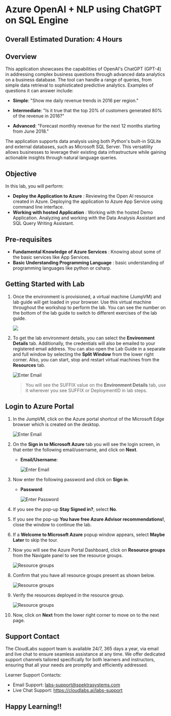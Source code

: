 # Azure OpenAI + NLP using ChatGPT on SQL Engine

## Overall Estimated Duration: 4 Hours

## Overview

This application showcases the capabilities of OpenAI's ChatGPT (GPT-4) in addressing complex business questions through advanced data analytics on a business database. The tool can handle a range of queries, from simple data retrieval to sophisticated predictive analytics. Examples of questions it can answer include:

- **Simple**: "Show me daily revenue trends in 2016 per region."

- **Intermediate**: "Is it true that the top 20% of customers generated 80% of the revenue in 2016?"

- **Advanced**: "Forecast monthly revenue for the next 12 months starting from June 2018."

The application supports data analysis using both Python's built-in SQLite and external databases, such as Microsoft SQL Server. This versatility allows businesses to leverage their existing data infrastructure while gaining actionable insights through natural language queries.

## Objective

In this lab, you will perform:

- **Deploy the Application to Azure** : Reviewing the Open AI resource created in Azure. Deploying the application to Azure App Service using command line interface.
- **Working with hosted Application** : Working with the hosted Demo Application. Analyzing and working with the Data Analysis Assistant and SQL Query Writing Assistant.

## Pre-requisites
- **Fundamental Knowledge of Azure Services** : Knowing about some of the basic services like App Services.
- **Basic Understanding Programming Language** : basic understanding of programming languages like python or csharp.

## Getting Started with Lab

1. Once the environment is provisioned, a virtual machine (JumpVM) and lab guide will get loaded in your browser. Use this virtual machine throughout the workshop to perform the lab. You can see the number on the bottom of the lab guide to switch to different exercises of the lab guide.

   ![](images/getstartpage-01.png)
 
1. To get the lab environment details, you can select the **Environment Details** tab. Additionally, the credentials will also be emailed to your registered email address. You can also open the Lab Guide in a separate and full window by selecting the **Split Window** from the lower right corner. Also, you can start, stop and restart virtual machines from the **Resources** tab.

   ![](images/getstartpage-02.png "Enter Email")
 
   > You will see the SUFFIX value on the **Environment Details** tab, use it wherever you see SUFFIX or DeploymentID in lab steps.
 
## Login to Azure Portal

1. In the JumpVM, click on the Azure portal shortcut of the Microsoft Edge browser which is created on the desktop.

   ![](images/open-azureportal.png "Enter Email")
   
1. On the **Sign in to Microsoft Azure** tab you will see the login screen, in that enter the following email/username, and click on **Next**. 

   * **Email/Username**: <inject key="AzureAdUserEmail"></inject>
   
      ![](images/signin-uname.png "Enter Email")
     
1. Now enter the following password and click on **Sign in**.
   
   * **Password**: <inject key="AzureAdUserPassword"></inject>
   
      ![](images/signin-pword.png "Enter Password")
     
1. If you see the pop-up **Stay Signed in?**, select **No**.

1. If you see the pop-up **You have free Azure Advisor recommendations!**, close the window to continue the lab.

1. If a **Welcome to Microsoft Azure** popup window appears, select **Maybe Later** to skip the tour.
   
1. Now you will see the Azure Portal Dashboard, click on **Resource groups** from the Navigate panel to see the resource groups.

   ![](images/select-rg.png "Resource groups")
   
1. Confirm that you have all resource groups present as shown below.

   ![](images/open-sql-rg.png "Resource groups")
   
1. Verify the resources deployed in the resource group.

   ![](images/resources.png "Resource groups")
   
1. Now, click on **Next** from the lower right corner to move on to the next page.

## Support Contact

The CloudLabs support team is available 24/7, 365 days a year, via email and live chat to ensure seamless assistance at any time. We offer dedicated support channels tailored specifically for both learners and instructors, ensuring that all your needs are promptly and efficiently addressed.

Learner Support Contacts:

- Email Support: labs-support@spektrasystems.com
- Live Chat Support: https://cloudlabs.ai/labs-support

## Happy Learning!!
